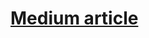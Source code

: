 # [Medium article](https://medium.com/@alexcambose/creating-a-parallax-effect-with-motus-af89bdc3ce1a)
